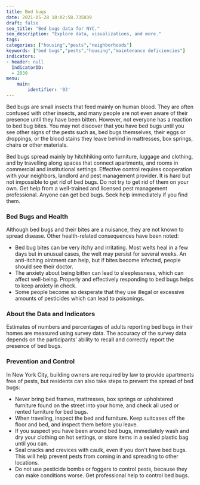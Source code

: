 ```yaml
---
title: Bed bugs
date: 2021-05-28 18:02:58.735039
draft: false
seo_title: "Bed bugs data for NYC."
seo_description: "Explore data, visualizations, and more."
tags: 
categories: ["housing","pests","neighborhoods"]
keywords: ["bed bugs","pests","housing","maintenance deficiencies"]
indicators:
- header: null
  IndicatorID: 
  - 2030
menu:
    main:
        identifier: '03'
---
```


Bed bugs are small insects that feed mainly on human blood. They are often confused with other insects, and many people are not even aware of their presence until they have been bitten. However, not everyone has a reaction to bed bug bites. You may not discover that you have bed bugs until you see other signs of the pests such as, bed bugs themselves, their eggs or droppings, or the blood stains they leave behind in mattresses, box springs, chairs or other materials.

Bed bugs spread mainly by hitchhiking onto furniture, luggage and clothing, and by travelling along spaces that connect apartments, and rooms in commercial and institutional settings. Effective control requires cooperation with your neighbors, landlord and pest management provider. It is hard but not impossible to get rid of bed bugs. Do not try to get rid of them on your own. Get help from a well-trained and licensed pest management professional. Anyone can get bed bugs. Seek help immediately if you find them.

### Bed Bugs and Health

 Although bed bugs and their bites are a nuisance, they are not known to spread disease. Other health-related consequences have been noted:

* Bed bug bites can be very itchy and irritating. Most welts heal in a few days but in unusual cases, the welt may persist for several weeks. An anti-itching ointment can help, but if bites become infected, people should see their doctor.
* The anxiety about being bitten can lead to sleeplessness, which can affect well-being. Properly and effectively responding to bed bugs helps to keep anxiety in check.
* Some people become so desperate that they use illegal or excessive amounts of pesticides which can lead to poisonings.

### About the Data and Indicators

Estimates of numbers and percentages of adults reporting bed bugs in their homes are measured using survey data. The accuracy of the survey data depends on the participants’ ability to recall and correctly report the presence of bed bugs.   

### Prevention and Control

In New York City, building owners are required by law to provide apartments free of pests, but residents can also take steps to prevent the spread of bed bugs:

* Never bring bed frames, mattresses, box springs or upholstered furniture found on the street into your home, and check all used or rented furniture for bed bugs.
* When traveling, inspect the bed and furniture. Keep suitcases off the floor and bed, and inspect them before you leave.
* If you suspect you have been around bed bugs, immediately wash and dry your clothing on hot settings, or store items in a sealed plastic bag until you can.
* Seal cracks and crevices with caulk, even if you don't have bed bugs. This will help prevent pests from coming in and spreading to other locations.
* Do not use pesticide bombs or foggers to control pests, because they can make conditions worse. Get professional help to control bed bugs.